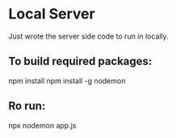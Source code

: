 # Local Server

Just wrote the server side code to run in locally.

## To build required packages:
npm install
npm install -g nodemon

## Ro run:
npx nodemon app.js

